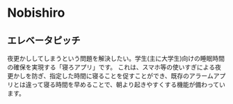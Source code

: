 # Nobishiro
## エレベータピッチ
夜更かししてしまうという問題を解決したい。学生(主に大学生)向けの睡眠時間の確保を実現する「寝ろアプリ」です。
これは、スマホ等の使いすぎによる夜更かしを防ぎ、指定した時間に寝ることを促すことができ、既存のアラームアプリとは違って寝る時間を早めることで、朝より起きやすくする機能が備わっています。
